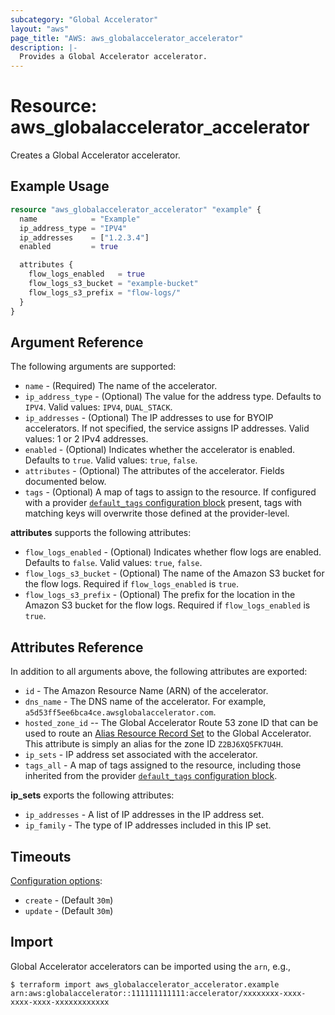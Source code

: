 ```yaml
---
subcategory: "Global Accelerator"
layout: "aws"
page_title: "AWS: aws_globalaccelerator_accelerator"
description: |-
  Provides a Global Accelerator accelerator.
---
```


# Resource: aws_globalaccelerator_accelerator

Creates a Global Accelerator accelerator.

## Example Usage

```terraform
resource "aws_globalaccelerator_accelerator" "example" {
  name            = "Example"
  ip_address_type = "IPV4"
  ip_addresses    = ["1.2.3.4"]
  enabled         = true

  attributes {
    flow_logs_enabled   = true
    flow_logs_s3_bucket = "example-bucket"
    flow_logs_s3_prefix = "flow-logs/"
  }
}
```

## Argument Reference

The following arguments are supported:

* `name` - (Required) The name of the accelerator.
* `ip_address_type` - (Optional) The value for the address type. Defaults to `IPV4`. Valid values: `IPV4`, `DUAL_STACK`.
* `ip_addresses` - (Optional) The IP addresses to use for BYOIP accelerators. If not specified, the service assigns IP addresses. Valid values: 1 or 2 IPv4 addresses.
* `enabled` - (Optional) Indicates whether the accelerator is enabled. Defaults to `true`. Valid values: `true`, `false`.
* `attributes` - (Optional) The attributes of the accelerator. Fields documented below.
* `tags` - (Optional) A map of tags to assign to the resource. If configured with a provider [`default_tags` configuration block](https://registry.terraform.io/providers/hashicorp/aws/latest/docs#default_tags-configuration-block) present, tags with matching keys will overwrite those defined at the provider-level.

**attributes** supports the following attributes:

* `flow_logs_enabled` - (Optional) Indicates whether flow logs are enabled. Defaults to `false`. Valid values: `true`, `false`.
* `flow_logs_s3_bucket` - (Optional) The name of the Amazon S3 bucket for the flow logs. Required if `flow_logs_enabled` is `true`.
* `flow_logs_s3_prefix` - (Optional) The prefix for the location in the Amazon S3 bucket for the flow logs. Required if `flow_logs_enabled` is `true`.

## Attributes Reference

In addition to all arguments above, the following attributes are exported:

* `id` - The Amazon Resource Name (ARN) of the accelerator.
* `dns_name` - The DNS name of the accelerator. For example, `a5d53ff5ee6bca4ce.awsglobalaccelerator.com`.
* `hosted_zone_id` --  The Global Accelerator Route 53 zone ID that can be used to
  route an [Alias Resource Record Set][1] to the Global Accelerator. This attribute
  is simply an alias for the zone ID `Z2BJ6XQ5FK7U4H`.
* `ip_sets` - IP address set associated with the accelerator.
* `tags_all` - A map of tags assigned to the resource, including those inherited from the provider [`default_tags` configuration block](https://registry.terraform.io/providers/hashicorp/aws/latest/docs#default_tags-configuration-block).

**ip_sets** exports the following attributes:

* `ip_addresses` - A list of IP addresses in the IP address set.
* `ip_family` - The type of IP addresses included in this IP set.

[1]: https://docs.aws.amazon.com/Route53/latest/APIReference/API_AliasTarget.html

## Timeouts

[Configuration options](https://www.terraform.io/docs/configuration/blocks/resources/syntax.html#operation-timeouts):

* `create` - (Default `30m`)
* `update` - (Default `30m`)

## Import

Global Accelerator accelerators can be imported using the `arn`, e.g.,

```
$ terraform import aws_globalaccelerator_accelerator.example arn:aws:globalaccelerator::111111111111:accelerator/xxxxxxxx-xxxx-xxxx-xxxx-xxxxxxxxxxxx
```
